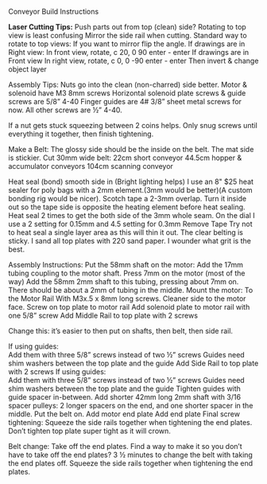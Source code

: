 ﻿Conveyor Build Instructions

**Laser Cutting Tips:**
Push parts out from top (clean) side?
Rotating to top view is least confusing 
Mirror the side rail when cutting. 
Standard way to rotate to top views: 
	If you want to mirror flip the angle. 
If drawings are in Right view:
In front view, rotate, c    20, 0    90    enter - enter
If drawings are in Front view
In right view, rotate, c    0, 0    -90    enter - enter
Then invert & change object layer

Assembly Tips:
Nuts go into the clean (non-charred) side better. 
Motor & solenoid have M3 8mm screws
Horizontal solenoid plate screws & guide screws are 5/8” 4-40
Finger guides are 4# 3/8” sheet metal screws for now. 
All other screws are ½” 4-40.

If a nut gets stuck squeezing between 2 coins helps. 
Only snug screws until everything it together, then finish tightening. 

Make a Belt:
The glossy side should be the inside on the belt. The mat side is stickier. 
Cut 30mm wide belt:
	22cm short conveyor
	44.5cm hopper & accumulator conveyors
	104cm scanning conveyor

Heat seal (bond) smooth side in (Bright lighting helps)
I use an 8" $25 heat sealer for poly bags with a 2mm element.(3mm would be better)(A custom bonding rig would be nicer).
Scotch tape a 2-3mm overlap. 
Turn it inside out so the tape side is opposite the heating element before heat sealing. 
Heat seal 2 times to get the both side of the 3mm whole seam. 
	On the dial I use a 2 setting for 0.15mm and 4.5 setting for 0.3mm
Remove Tape
Try not to heat seal a single layer area as this will thin it out. 
The clear belting is sticky. I sand all top plates with 220 sand paper. I wounder what grit is the best. 


Assembly Instructions:
	Put the 58mm shaft on the motor:
	Add the 17mm tubing coupling to the motor shaft. 
	Press 7mm on the motor (most of the way) 
	Add the 58mm 2mm shaft to this tubing, pressing about 7mm on. 
	There should be about a 2mm of tubing in the middle. 
Mount the motor:
To the Motor Rail 
With M3x.5 x 8mm long screws.
Cleaner side to the motor face. 
Screw on top plate to motor rail
Add solenoid plate to motor rail with one 5/8” screw
Add Middle Rail to top plate with 2 screws

Change this: it’s easier to then put on shafts, then belt, then side rail. 

If using guides:	
Add them with three 5/8” screws instead of two ½” screws
Guides need shim washers between the top plate and the guide
Add Side Rail to top plate with 2 screws
If using guides:	
Add them with three 5/8” screws instead of two ½” screws
Guides need shim washers between the top plate and the guide
Tighten guides with guide spacer in-between. 
Add shorter 42mm long 2mm shaft with 3/16 spacer pulleys:
	2 longer spacers on the end, and one shorter spacer in the middle. 
Put the belt on.
Add motor end plate
Add end plate
Final screw tightening:
Squeeze the side rails together when tightening the end plates. 
Don’t tighten top plate super tight as it will crown. 

Belt change:
Take off the end plates. 
Find a way to make it so you don’t have to take off the end plates? 
3 ½ minutes to change the belt with taking the end plates off. 
Squeeze the side rails together when tightening the end plates. 
